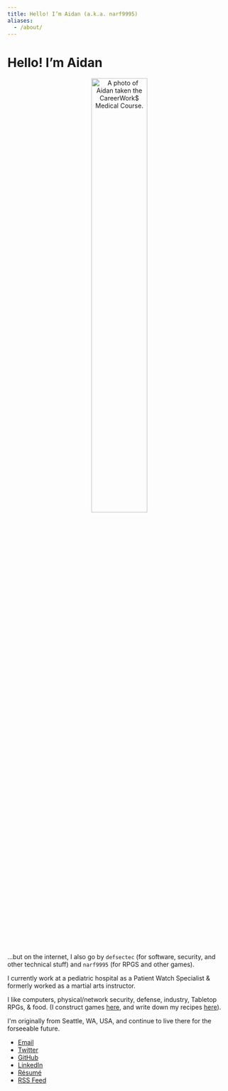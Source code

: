 ```yaml
---
title: Hello! I’m Aidan (a.k.a. narf9995)
aliases:
  - /about/
---
```


# Hello! I’m Aidan

<div style="text-align:center"><a href="/assets/images/profile-pic.jpg">
  <img width="50%" height="auto" src="/assets/images/profile-pic.jpg" alt="A photo of Aidan taken the CareerWork$ Medical Course."> 
</a></div>

...but on the internet, I also go by `defsectec` (for software, security, and other
technical stuff) and `narf9995` (for RPGS and other games).

I currently work at a pediatric hospital as a Patient Watch Specialist & formerly worked as a martial arts instructor.

I like computers, physical/network security, defense, industry, Tabletop RPGs, & food. (I construct games [here](/tabletop/), and write down my recipes [here](/recipes/)).

I'm originally from Seattle, WA, USA, and continue to live there for the forseeable future.

- [Email](mailto:hello[æ]naveja.us)
- [Twitter](https://twitter.com/narf9995/)
- [GitHub](https://github.com/narf9995/)
- [LinkedIn](www.linkedin.com/in/aidan-n-428a7028a)
- [Résumé](/assets/resume.pdf)
- [RSS Feed](/feed.xml)
